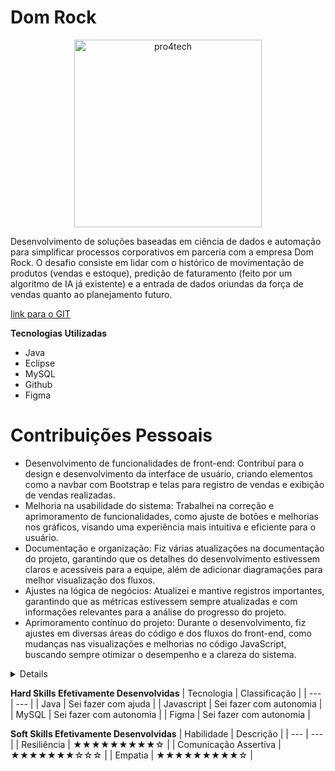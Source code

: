 # Dom Rock  
<div align="center"> 
<img width="300px" title="pro4tech" src="https://github.com/beatricelopes/Dom-Rock/raw/main/doc/Assets/logo02.png"/>
</div>

Desenvolvimento de soluções baseadas em ciência de dados e automação para simplificar processos corporativos em parceria com a empresa Dom Rock. O desafio consiste em lidar com o histórico de movimentação de produtos (vendas e estoque), predição de faturamento (feito por um algoritmo de IA já existente) e a entrada de dados oriundas da força de vendas quanto ao planejamento futuro. 

[link para o GIT](https://github.com/Thunder53/Dom-Rock) <br />

**Tecnologias Utilizadas**
- Java <br />
- Eclipse <br />
- MySQL <br />
- Github <br />
- Figma <br />

# Contribuições Pessoais
- Desenvolvimento de funcionalidades de front-end: Contribuí para o design e desenvolvimento da interface de usuário, criando elementos como a navbar com Bootstrap e telas para registro de vendas e exibição de vendas realizadas.
- Melhoria na usabilidade do sistema: Trabalhei na correção e aprimoramento de funcionalidades, como ajuste de botões e melhorias nos gráficos, visando uma experiência mais intuitiva e eficiente para o usuário.
- Documentação e organização: Fiz várias atualizações na documentação do projeto, garantindo que os detalhes do desenvolvimento estivessem claros e acessíveis para a equipe, além de adicionar diagramações para melhor visualização dos fluxos.
- Ajustes na lógica de negócios: Atualizei e mantive registros importantes, garantindo que as métricas estivessem sempre atualizadas e com informações relevantes para a análise do progresso do projeto.
- Aprimoramento contínuo do projeto: Durante o desenvolvimento, fiz ajustes em diversas áreas do código e dos fluxos do front-end, como mudanças nas visualizações e melhorias no código JavaScript, buscando sempre otimizar o desempenho e a clareza do sistema.  <br />

<details>

```
fetch("http://localhost:8080/venda/acima-meta")
.then(function (response) {
    return response.json();
  })
  .then(function (data) {
    var dados = data.map(function (item) {
      return { y: item.quant_vendida, a: item.fk_usuario_id };
    });
    var config = {
      data: dados,
      xkey: "y",
      ykeys: "a",
      labels: ["Total"],
      fillOpacity: 0.6,
      hideHover: "auto",
      behaveLikeLine: true,
      resize: true,
      pointFillColors: ["#ffffff"],
      pointStrokeColors: ["black"],
      lineColors: ["blue"],
    };
    config.element = "stacked";
    config.stacked = true;
    Morris.Bar(config);
  })
  .catch(function (error) {
    console.log(error);
  });
```


</details>


**Hard Skills Efetivamente Desenvolvidas**
| Tecnologia | Classificação |
| --- | --- |
| Java | Sei fazer com ajuda |
| Javascript | Sei fazer com autonomia |
| MySQL | Sei fazer com autonomia |
| Figma | Sei fazer com autonomia |

**Soft Skills Efetivamente Desenvolvidas**
| Habilidade | Descrição |
| --- | --- |
| Resiliência | ★★★★★★★★★☆ |
| Comunicação Assertiva | ★★★★★★★☆☆☆ |
| Empatia | ★★★★★★★★★☆ |
